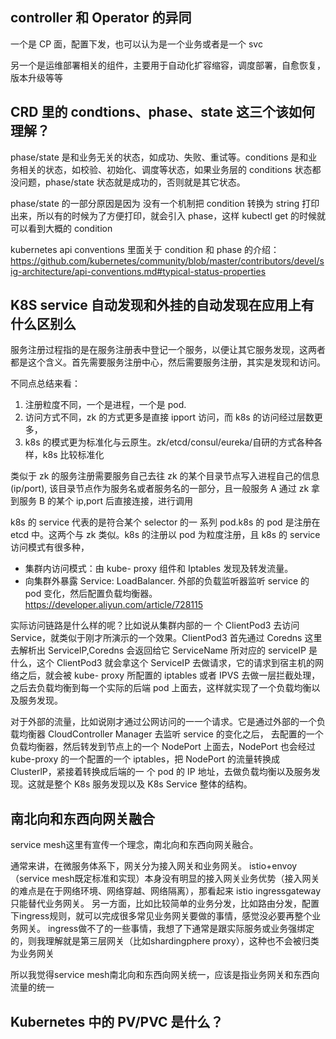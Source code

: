 ## controller 和 Operator 的异同

一个是 CP 面，配置下发，也可以认为是一个业务或者是一个 svc

另一个是运维部署相关的组件，主要用于自动化扩容缩容，调度部署，自愈恢复，版本升级等等

## CRD 里的 condtions、phase、state 这三个该如何理解？

phase/state 是和业务无关的状态，如成功、失败、重试等。conditions 是和业务相关的状态，如校验、初始化、调度等状态，如果业务层的 conditions 状态都没问题，phase/state 状态就是成功的，否则就是其它状态。

phase/state 的一部分原因是因为 没有一个机制把 condition 转换为 string 打印出来，所以有的时候为了方便打印，就会引入 phase，这样 kubectl get 的时候就可以看到大概的 condition

kubernetes api conventions 里面关于 condition 和 phase 的介绍：https://github.com/kubernetes/community/blob/master/contributors/devel/sig-architecture/api-conventions.md#typical-status-properties

## K8S service 自动发现和外挂的自动发现在应用上有什么区别么

服务注册过程指的是在服务注册表中登记一个服务，以便让其它服务发现，这两者都是这个含义。首先需要服务注册中心，然后需要服务注册，其实是发现和访问。

不同点总结来看：
1. 注册粒度不同，一个是进程，一个是 pod.
2. 访问方式不同，zk 的方式更多是直接 ipport 访问，而 k8s 的访问经过层数更多，
3. k8s 的模式更为标准化与云原生。zk/etcd/consul/eureka/自研的方式各种各样，k8s 比较标准化

类似于 zk 的服务注册需要服务自己去往 zk 的某个目录节点写入进程自己的信息 (ip/port), 该目录节点作为服务名或者服务名的一部分，且一般服务 A 通过 zk 拿到服务 B 的某个 ip,port 后直接连接，进行调用

k8s 的 service 代表的是符合某个 selector 的一 系列 pod.k8s 的 pod 是注册在 etcd 中。这两个与 zk 类似。k8s 的注册以 pod 为粒度注册，且 k8s 的 service 访问模式有很多种，

- 集群内访问模式：由 kube- proxy 组件和 Iptables 发现及转发流量。
- 向集群外暴露 Service: LoadBalancer. 外部的负载监听器监听 service 的 pod 变化，然后配置负载均衡器。https://developer.aliyun.com/article/728115

实际访问链路是什么样的呢？比如说从集群内部的一 个 ClientPod3 去访问 Service，就类似于刚才所演示的一个效果。ClientPod3 首先通过 Coredns 这里去解析出 ServicelP,Coredns 会返回给它 ServiceName 所对应的 serviceIP 是什么，这个 ClientPod3 就会拿这个 ServiceIP 去做请求，它的请求到宿主机的网络之后，就会被 kube- proxy 所配置的 iptables 或者 IPVS 去做一层拦截处理，之后去负载均衡到每一个实际的后端 pod 上面去，这样就实现了一个负载均衡以及服务发现。

对于外部的流量，比如说刚才通过公网访问的一一个请求。它是通过外部的一个负载均衡器 CloudController Manager 去监听 service 的变化之后， 去配置的一个负载均衡器，然后转发到节点上的一个 NodePort 上面去，NodePort 也会经过 kube-proxy 的一个配置的一个 iptables，把 NodePort 的流量转换成 ClusterlP，紧接着转换成后端的一 个 pod 的 IP 地址，去做负载均衡以及服务发现。这就是整个 K8s 服务发现以及 K8s Service 整体的结构。

## 南北向和东西向网关融合

service mesh这里有宣传一个理念，南北向和东西向网关融合。

通常来讲，在微服务体系下，网关分为接入网关和业务网关。
istio+envoy（service mesh既定标准和实现）本身没有明显的接入网关业务优势（接入网关的难点是在于网络环境、网络穿越、网络隔离），那看起来 istio ingressgateway 只能替代业务网关。
另一方面，比如比较简单的业务分发，比如路由分发，配置下ingress规则，就可以完成很多常见业务网关要做的事情，感觉没必要再整个业务网关。
ingress做不了的一些事情，我想了下通常是跟实际服务或业务强绑定的，则我理解就是第三层网关（比如shardingphere proxy），这种也不会被归类为业务网关

所以我觉得service mesh南北向和东西向网关统一，应该是指业务网关和东西向流量的统一


## Kubernetes 中的 PV/PVC 是什么？